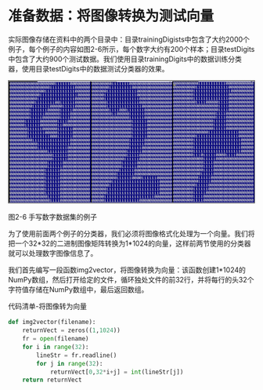 # 准备数据：将图像转换为测试向量

实际图像存储在资料中的两个目录中：目录trainingDigists中包含了大约2000个例子，每个例子的内容如图2-6所示，每个数字大约有200个样本；目录testDigits中包含了大约900个测试数据。我们使用目录trainingDigits中的数据训练分类器，使用目录testDigits中的数据测试分类器的效果。

![](/assets/手写识别1.png)

图2-6 手写数字数据集的例子

为了使用前面两个例子的分类器，我们必须将图像格式化处理为一个向量。我们将把一个32\*32的二进制图像矩阵转换为1\*1024的向量，这样前两节使用的分类器就可以处理数字图像信息了。

我们首先编写一段函数img2vector，将图像转换为向量：该函数创建1\*1024的NumPy数组，然后打开给定的文件，循环独处文件的前32行，并将每行的头32个字符值存储在NumPy数组中，最后返回数组。

代码清单-将图像转为向量

```py
def img2vector(filename):
    returnVect = zeros((1,1024))
    fr = open(filename)
    for i in range(32):
        lineStr = fr.readline()
        for j in range(32):
            returnVect[0,32*i+j] = int(lineStr[j])
    return returnVect
```




